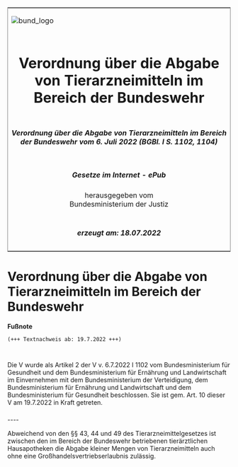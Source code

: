 <span id="DECKBLATT.html"></span>

<table border="0" frame="border" width="100%">

<tr valign="top">

<td align="left">

![bund\_logo](BfJ_2021_Web_de_de.gif)

</td>

<td align="right">

 

</td>

</tr>

<tr align="center" valign="middle">

<td colspan="2">

# Verordnung über die Abgabe von Tierarzneimitteln im Bereich der Bundeswehr

</td>

</tr>

<tr align="center" valign="middle">

<td colspan="2">

##### Verordnung über die Abgabe von Tierarzneimitteln im Bereich der Bundeswehr vom 6. Juli 2022 (BGBl. I S. 1102, 1104)

</td>

</tr>

<tr align="center" valign="middle">

<td colspan="2">

  
  

##### Gesetze im Internet - ePub  
  
herausgegeben vom  
Bundesministerium der Justiz

</td>

</tr>

<tr align="center" valign="bottom">

<td colspan="2">

  
  

##### erzeugt am: 18.07.2022

</td>

</tr>

</table>

<span id="BJNR110400022.html"></span>

# Verordnung über die Abgabe von Tierarzneimitteln im Bereich der Bundeswehr

<div>

  
**Fußnote**

<div class="jnhtml">

<div>

<div class="jurAbsatz">

  

``` 
(+++ Textnachweis ab: 19.7.2022 +++)

 
```

Die V wurde als Artikel 2 der V v. 6.7.2022 I 1102 vom Bundesministerium
für Gesundheit und dem Bundesministerium für Ernährung und
Landwirtschaft im Einvernehmen mit dem Bundesministerium der
Verteidigung, dem Bundesministerium für Ernährung und Landwirtschaft und
dem Bundesministerium für Gesundheit beschlossen. Sie ist gem. Art. 10
dieser V am 19.7.2022 in Kraft getreten.

</div>

</div>

</div>

</div>

<span id="BJNR110400022BJNE000100000.html"></span>

###   
\----

<div>

<div class="jnhtml">

<div>

<div class="jurAbsatz">

Abweichend von den §§ 43, 44 und 49 des Tierarzneimittelgesetzes ist
zwischen den im Bereich der Bundeswehr betriebenen tierärztlichen
Hausapotheken die Abgabe kleiner Mengen von Tierarzneimitteln auch ohne
eine Großhandelsvertriebserlaubnis zulässig.

</div>

</div>

</div>

</div>
